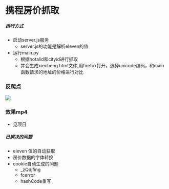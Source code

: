 # 携程房价抓取

##### 运行方式
* 启动server.js服务
    * server.js的功能是解析eleven的值
* 运行main.py
    * 根据hotalid和cityid进行抓取
    * 并会生成xiecheng.html文件,用firefox打开，选择unicode编码，和main函数请求的地址的价格进行对比
    
### 反爬点 ###

![](https://i.imgur.com/u2n8beV.jpg)

### 效果mp4 ###
*  见项目


##### 已解决的问题
* eleven 值的自动获取
* 房价数据的字体转换
* cookie自动生成的问题
    * _zQdjfing
    * fcerror
    * hashCode重写
